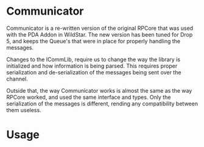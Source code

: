 # Communicator
Communicator is a re-written version of the original RPCore that was used with the PDA Addon in WildStar.
The new version has been tuned for Drop 5, and keeps the Queue's that were in place for properly handling
the messages.

Changes to the ICommLib, require us to change the way the library is initialized and how information is
being parsed. This requires proper serialization and de-serialization of the messages being sent over the
channel.

Outside that, the way Communicator works is almost the same as the way RPCore worked, and used the same
interface and types. Only the serialization of the messages is different, rending any compatibility between
them useless.

# Usage